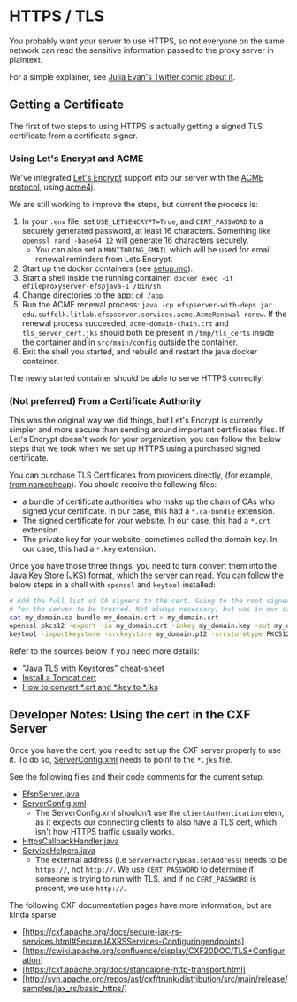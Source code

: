 # HTTPS / TLS

You probably want your server to use HTTPS, so not everyone on the same network
can read the sensitive information passed to the proxy server in plaintext.

For a simple explainer, see [Julia Evan's Twitter comic about it](https://twitter.com/b0rk/status/809594614147645440/photo/1).

## Getting a Certificate

The first of two steps to using HTTPS is actually getting a signed TLS certificate from a certificate signer.

### Using Let's Encrypt and ACME

We've integrated [Let's Encrypt](https://letsencrypt.org/) support into our server with the [ACME protocol](https://letsencrypt.org/how-it-works/), using [acme4j](https://github.com/shred/acme4j).

We are still working to improve the steps, but current the process is:

1. In your `.env` file, set `USE_LETSENCRYPT=True`, and `CERT_PASSWORD` to a securely generated password, at least 16 characters.
   Something like `openssl rand -base64 12` will generate 16 characters securely.
   * You can also set a `MONITORING_EMAIL` which will be used for email renewal reminders from Lets Encrypt.
2. Start up the docker containers (see [setup.md](setup.md)).
3. Start a shell inside the running container: `docker exec -it efileproxyserver-efspjava-1 /bin/sh`
4. Change directories to the app: `cd /app`.
5. Run the ACME renewal process: `java -cp efspserver-with-deps.jar edu.suffolk.litlab.efspserver.services.acme.AcmeRenewal renew`.
   If the renewal process succeeded, `acme-domain-chain.crt` and `tls_server_cert.jks`
   should both be present in `/tmp/tls_certs` inside the container and in `src/main/config` outside the container.
6. Exit the shell you started, and rebuild and restart the java docker container.

The newly started container should be able to serve HTTPS correctly!

### (Not preferred) From a Certificate Authority

This was the original way we did things, but Let's Encrypt is currently simpler and more secure than
sending around important certificates files. If Let's Encrypt doesn't work for your organization,
you can follow the below steps that we took when we set up HTTPS using a purchased signed certificate.

You can purchase TLS Certificates from providers directly, (for example, [from namecheap](https://www.namecheap.com/security/ssl-certificates/)). You should receive the following files:
* a bundle of certificate authorities who make up the chain of CAs who signed your certificate. In our case, this had a `*.ca-bundle` extension.
* The signed certificate for your website. In our case, this had a `*.crt` extension.
* The private key for your website, sometimes called the domain key. In our case, this had a `*.key` extension.

Once you have those three things, you need to turn convert them into the Java Key Store (JKS) format, which the server can read. You can follow the below steps in a shell with `openssl` and `keytool` installed:

```bash
# Add the full list of CA signers to the cert. Going to the root signer means it's more likely
# for the server to be trusted. Not always necessary, but was in our case.
cat my_domain.ca-bundle my_domain.crt > my_domain.crt
openssl pkcs12 -export -in my_domain.crt -inkey my_domain.key -out my_domain.p12
keytool -importkeystore -srckeystore my_domain.p12 -srcstoretype PKCS12 -destkeystore my_domain.jks -deststoretype JKS
```

Refer to the sources below if you need more details:
* ["Java TLS with Keystores" cheat-sheet](https://stackoverflow.com/a/41469242/11416267)
* [Install a Tomcat cert](https://www.tbs-certificates.co.uk/FAQ/en/ajouter-certificat-intermediaire-keystore-java.html)
* [How to convert *.crt and *.key to *.jks](https://community.datarobot.com/t5/data-prep/how-to-convert-crt-and-key-to-jks-file/td-p/6342)


## Developer Notes: Using the cert in the CXF Server

Once you have the cert, you need to set up the CXF server properly to use it. To do so,
[ServerConfig.xml](https://github.com/SuffolkLITLab/EfileProxyServer/blob/4a25a9f30d7d74d9e0828d142f6b908e1a3532ec/src/main/config/ServerConfig.xml#L33)
needs to point to the `*.jks` file.

See the following files and their code comments for the current setup.

* [EfspServer.java](https://github.com/SuffolkLITLab/EfileProxyServer/blob/main/src/main/java/edu/suffolk/litlab/efspserver/services/EfspServer.java)
* [ServerConfig.xml](https://github.com/SuffolkLITLab/EfileProxyServer/blob/main/src/main/config/ServerConfig.xml)
  * The ServerConfig.xml shouldn't use the `clientAuthentication` elem, as it expects our connecting clients to also have a TLS cert, which isn't how HTTPS traffic usually works.
* [HttpsCallbackHandler.java](https://github.com/SuffolkLITLab/EfileProxyServer/blob/main/src/main/java/edu/suffolk/litlab/efspserver/HttpsCallbackHandler.java)
* [ServiceHelpers.java](https://github.com/SuffolkLITLab/EfileProxyServer/blob/main/src/main/java/edu/suffolk/litlab/efspserver/services/ServiceHelpers.java#L74)
  * The external address (i.e `ServerFactoryBean.setAddress`) needs to be `https://`, not `http://`. We use `CERT_PASSWORD` to determine if someone is trying to run with TLS, and if no `CERT_PASSWORD` is present, we use `http://`.


The following CXF documentation pages have more information, but are kinda sparse:

* [https://cxf.apache.org/docs/secure-jax-rs-services.html#SecureJAXRSServices-Configuringendpoints]
* [https://cwiki.apache.org/confluence/display/CXF20DOC/TLS+Configuration]
* [https://cxf.apache.org/docs/standalone-http-transport.html]
* [http://svn.apache.org/repos/asf/cxf/trunk/distribution/src/main/release/samples/jax_rs/basic_https/]

